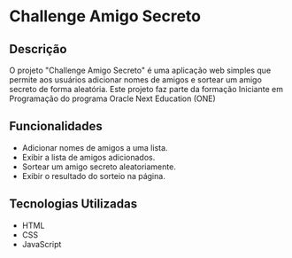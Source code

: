 # Challenge Amigo Secreto

## Descrição

O projeto "Challenge Amigo Secreto" é uma aplicação web simples que permite aos usuários adicionar nomes de amigos e sortear um amigo secreto de forma aleatória. Este projeto faz parte da formação Iniciante em Programação do programa Oracle Next Education (ONE)
## Funcionalidades

- Adicionar nomes de amigos a uma lista.
- Exibir a lista de amigos adicionados.
- Sortear um amigo secreto aleatoriamente.
- Exibir o resultado do sorteio na página.

## Tecnologias Utilizadas

- HTML
- CSS
- JavaScript
